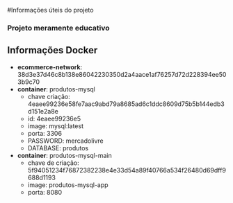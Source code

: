 #Informações úteis do projeto
### Projeto meramente educativo 

## Informações Docker
- **ecommerce-network**: 38d3e37d46c8b138e86042230350d2a4aace1af76257d72d228394ee503b9c70
- **container**: produtos-mysql
  - chave criação: 4eaee99236e58fe7aac9abd79a8685ad6c1ddc8609d75b5b144edb3d151e2a8e
  - id: 4eaee99236e5
  - image: mysql:latest
  - porta: 3306
  - PASSWORD: mercadolivre
  - DATABASE: produtos
- **container**: produtos-mysql-main
  - chave de criação: 5f94051234f76872382238e4e33d54a89f40766a534f26480d69dff9688d1193
  - image: produtos-mysql-app
  - porta: 8080
